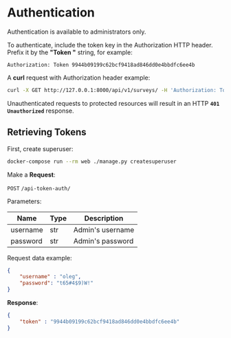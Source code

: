 # Authentication

Authentication is available to administrators only.<br>


To authenticate,  include the token key in the Authorization HTTP header.<br>
Prefix it by the **"Token "** string, for example:<br>

```
Authorization: Token 9944b09199c62bcf9418ad846dd0e4bbdfc6ee4b
```

A **curl** request with Authorization header example:

```bash
curl -X GET http://127.0.0.1:8000/api/v1/surveys/ -H 'Authorization: Token 9944b09199c62bcf9418ad846dd0e4bbdfc6ee4b'
```

Unauthenticated requests to protected resources will result in an HTTP **`401 Unauthorized`** response.

## Retrieving Tokens

First, create superuser:

```bash
docker-compose run --rm web ./manage.py createsuperuser
```

Make a **Request**:

`POST` `/api-token-auth/`

Parameters:

Name     | Type   | Description
---------|--------|--------
username | str    | Admin's username
password | str    | Admin's password

Request data example:

```json
{ 
    "username" : "oleg",
    "password": "t65#4$9)W!" 
}
```

**Response**:

```json
{ 
    "token" : "9944b09199c62bcf9418ad846dd0e4bbdfc6ee4b" 
}
```
